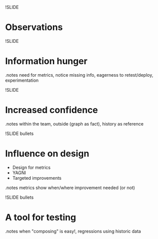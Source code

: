 !SLIDE
# Observations #

!SLIDE
# Information hunger #

.notes need for metrics, notice missing info, eagerness to retest/deploy, experimentation

!SLIDE
# Increased confidence #

.notes within the team, outside (graph as fact), history as reference

!SLIDE bullets
# Influence on design #

* Design for metrics 
* YAGNI
* Targeted improvements

.notes metrics show when/where improvement needed (or not) 

!SLIDE bullets
# A tool for testing #

.notes when "composing" is easy!, regressions using historic data
